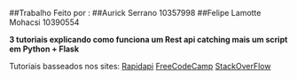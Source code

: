 ##Trabalho Feito por :
##Aurick Serrano 10357998
##Felipe Lamotte Mohacsi 10390554

__3 tutoriais explicando como funciona um Rest api catching mais um script em Python + Flask__

Tutoriais basseados nos sites:
[Rapidapi](https://rapidapi.com/guides/api-caching-with-http-headers)
[FreeCodeCamp](https://www.freecodecamp.org/news/an-in-depth-introduction-to-http-caching-cache-control-vary/)
[StackOverFlow](https://stackoverflow.blog/2020/03/02/best-practices-for-rest-api-design/)

